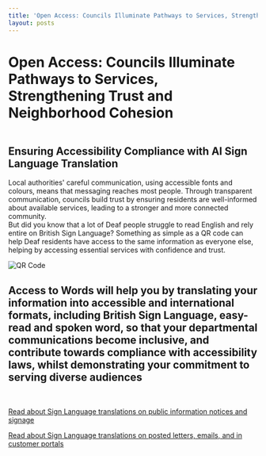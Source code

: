 ```yaml
---
title: 'Open Access: Councils Illuminate Pathways to Services, Strengthening Trust and Neighborhood Cohesion'
layout: posts
---
```


# Open Access: Councils Illuminate Pathways to Services, Strengthening Trust and Neighborhood Cohesion

![]()

## Ensuring Accessibility Compliance with AI Sign Language Translation

Local authorities' careful communication, using accessible fonts and colours, means that messaging reaches most people.  Through transparent communication, councils build trust by ensuring residents are well-informed about available services, leading to a stronger and more connected community.  
But did you know that a lot of Deaf people struggle to read English and rely entire on British Sign Language?
Something as simple as a QR code can help Deaf residents have access to the same information as everyone else, helping by accessing essential services with confidence and trust.

![QR Code](/posts/images/qr-contact.png)

## Access to Words will help you by translating your information into accessible and international formats, including British Sign Language, easy-read and spoken word, so that your departmental communications become inclusive, and contribute towards compliance with accessibility laws, whilst demonstrating your commitment to serving diverse audiences

<br/>

[Read about Sign Language translations on public information notices and signage](/solutions/gazette)

[Read about Sign Language translations on posted letters, emails, and in customer portals](/solutions/correspondent)
